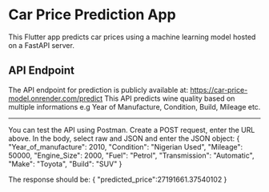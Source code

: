 # Car Price Prediction App

This Flutter app predicts car prices using a machine learning model hosted on a FastAPI server.

## API Endpoint

The API endpoint for prediction is publicly available at: https://car-price-model.onrender.com/predict
This API predicts wine quality based on multiple informations e.g Year of Manufacture, Condition, Build, Mileage etc. 

<hr>

You can test the API using Postman. Create a POST request, enter the URL above. In the body, select raw and JSON and enter the JSON object: {
  "Year_of_manufacture": 2010,
  "Condition": "Nigerian Used",
  "Mileage": 50000,
  "Engine_Size": 2000,
  "Fuel": "Petrol",
  "Transmission": "Automatic",
  "Make": "Toyota",
  "Build": "SUV"
}

The response should be: 
{
    "predicted_price":27191661.37540102
}
